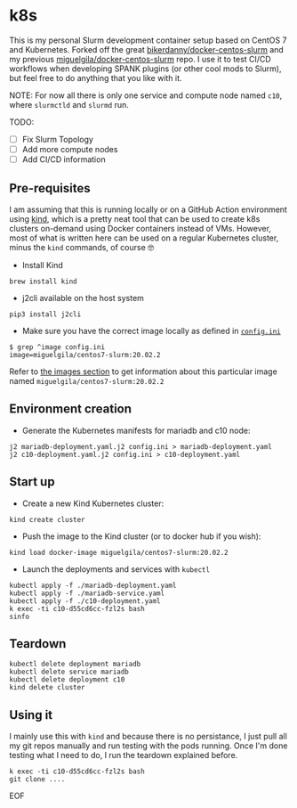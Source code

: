# k8s

This is my personal Slurm development container setup based on CentOS 7 and Kubernetes. Forked off the great [bikerdanny/docker-centos-slurm](https://github.com/bikerdanny/docker-centos-slurm) and my previous [miguelgila/docker-centos-slurm](https://github.com/miguelgila/docker-centos-slurm) repo. I use it to test CI/CD workflows when developing SPANK plugins (or other cool mods to Slurm), but feel free to do anything that you like with it.

NOTE: For now all there is only one service and compute node named `c10`, where `slurmctld` and `slurmd` run.

TODO: 
- [ ] Fix Slurm Topology
- [ ] Add more compute nodes
- [ ] Add CI/CD information

## Pre-requisites

I am assuming that this is running locally or on a GitHub Action environment using [kind](https://kind.sigs.k8s.io), which is a pretty neat tool that can be used to create k8s clusters on-demand using Docker containers instead of VMs. However, most of what is written here can be used on a regular Kubernetes cluster, minus the `kind` commands, of course :nerd_face:

* Install Kind
```
brew install kind
```

* j2cli available on the host system
```
pip3 install j2cli
```

* Make sure you have the correct image locally as defined in [`config.ini`](config.ini)
```
$ grep ^image config.ini
image=miguelgila/centos7-slurm:20.02.2
```
Refer to [the images section](../images/centos7-slurm/README.md) to get information about  this particular image named `miguelgila/centos7-slurm:20.02.2`


## Environment creation

* Generate the Kubernetes manifests for mariadb and c10 node:
```
j2 mariadb-deployment.yaml.j2 config.ini > mariadb-deployment.yaml
j2 c10-deployment.yaml.j2 config.ini > c10-deployment.yaml
```

## Start up


* Create a new Kind Kubernetes cluster:
```
kind create cluster
```

* Push the image to the Kind cluster (or to docker hub if you wish):
```
kind load docker-image miguelgila/centos7-slurm:20.02.2 
```

* Launch the deployments and services with `kubectl`
```
kubectl apply -f ./mariadb-deployment.yaml
kubectl apply -f ./mariadb-service.yaml
kubectl apply -f ./c10-deployment.yaml
k exec -ti c10-d55cd6cc-fzl2s bash
sinfo
```

## Teardown 
```
kubectl delete deployment mariadb
kubectl delete service mariadb
kubectl delete deployment c10
kind delete cluster
```

## Using it

I mainly use this with `kind` and because there is no persistance, I just pull all my git repos manually and run testing with the pods running. Once I'm done testing what I need to do, I run the teardown explained before.

```
k exec -ti c10-d55cd6cc-fzl2s bash
git clone ....
```

EOF